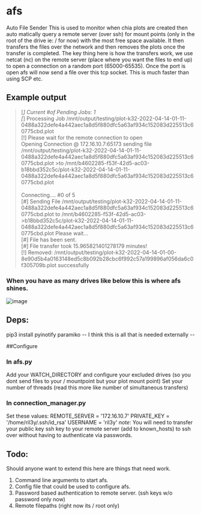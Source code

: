 # afs
Auto File Sender
This is used to monitor when chia plots are created then auto matically query a remote server (over ssh) for mount points (only in the root of the drive ie: / for now) with the most free space available.  It then transfers the files over the network and then removes the plots once the transfer is completed.  The key thing here is how the transfers work, we use netcat (nc) on the remote server (place where you want the files to end up) to open a connection on a random port (65000-65535).  Once the port is open afs will now send a file over this tcp socket.  This is much faster than using SCP etc.
 

## Example output

>[*] Current #of Pending Jobs: 1 \
>[*] Processing Job /mnt/output/testing/plot-k32-2022-04-14-01-11-0488a322defe4a442aec1a8d5f880dfc5a63af934c152083d225513c60775cbd.plot \
>[!] Please wait for the remote connection to open\
>Opening Connection @ 172.16.10.7:65173 sending file /mnt/output/testing/plot-k32-2022-04-14-01-11-0488a322defe4a442aec1a8d5f880dfc5a63af934c152083d225513c60775cbd.plot >to /mnt/b4602285-f53f-42d5-ac03-b18bbd352c5c/plot-k32-2022-04-14-01-11-0488a322defe4a442aec1a8d5f880dfc5a63af934c152083d225513c60775cbd.plot\
> \
>Connecting.... #0 of 5\
>[#] Sending File /mnt/output/testing/plot-k32-2022-04-14-01-11-0488a322defe4a442aec1a8d5f880dfc5a63af934c152083d225513c60775cbd.plot to /mnt/b4602285-f53f-42d5-ac03->b18bbd352c5c/plot-k32-2022-04-14-01-11-0488a322defe4a442aec1a8d5f880dfc5a63af934c152083d225513c60775cbd.plot Please wait...\
>[#] File has been sent.\
>[#] File transfer took 15.965821401278179 minutes!\
>[!] Removed: /mnt/output/testing/plot-k32-2022-04-14-01-00-8e90d5b4a0163148ed5c8b092b28cbc6f992c57a199896af056da6c0f305709b.plot successfully 

### When you have as many drives like below this is where afs shines.
![image](https://user-images.githubusercontent.com/231731/163300912-e1260108-b007-40f8-afb2-e714271c62a6.png)


## Deps:
pip3 install pyinotify paramiko 
-- I think this is all that is needed externally --


##Configure

### In afs.py 
Add your WATCH_DIRECTORY and configure your excluded drives (so you dont send files to your / mountpoint but your plot mount point)
Set your number of threads (read this more like number of simultaneous transfers)

### In connection_manager.py
Set these values:
REMOTE_SERVER = '172.16.10.7'
PRIVATE_KEY = '/home/ril3y/.ssh/id_rsa'
USERNAME = 'ril3y'
*note*: You will need to transfer your public key ssh key to your remote server (add to known_hosts) to ssh over without having to authenticate via passwords.



## Todo:
Should anyone want to extend this here are things that need work.
1.  Command line arguments to start afs.
2.  Config file that could be used to configure afs.
3.  Password based authentication to remote server. (ssh keys w/o password only now)
4.  Remote filepaths (right now its / root only)
